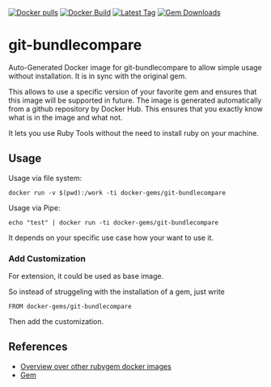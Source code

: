[![Docker pulls](https://img.shields.io/docker/pulls/rubygem/git-bundlecompare.svg)](https://hub.docker.com/r/rubygem/git-bundlecompare/)
[![Docker Build](https://img.shields.io/docker/automated/rubygem/git-bundlecompare.svg)](https://hub.docker.com/r/rubygem/git-bundlecompare/)
[![Latest Tag](https://img.shields.io/github/tag/docker-rubygem/git-bundlecompare.svg)](https://hub.docker.com/r/rubygem/git-bundlecompare/)
[![Gem Downloads](https://img.shields.io/gem/dt/git-bundlecompare.svg)](https://rubygems.org/gems/git-bundlecompare/)
# git-bundlecompare

Auto-Generated Docker image for git-bundlecompare to allow simple usage without installation.
It is in sync with the original gem.

This allows to use a specific version of your favorite gem and ensures that this image will be supported in future.
The image is generated automatically from a github repository by Docker Hub.
This ensures that you exactly know what is in the image and what not.

It lets you use Ruby Tools without the need to install ruby on your machine.

## Usage

Usage via file system:

`docker run -v $(pwd):/work -ti docker-gems/git-bundlecompare`

Usage via Pipe:

`echo "test" | docker run -ti docker-gems/git-bundlecompare`

It depends on your specific use case how your want to use it.

### Add Customization

For extension, it could be used as base image.

So instead of struggeling with the installation of a gem, just write

`FROM docker-gems/git-bundlecompare`

Then add the customization.

## References

 - [Overview over other rubygem docker images](https://github.com/thinkbot/docker-rubygem)
 - [Gem](https://rubygems.org/gems/git-bundlecompare/)
